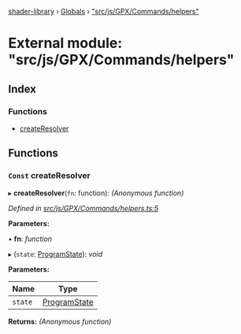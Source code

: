 [shader-library](../README.md) › [Globals](../globals.md) › ["src/js/GPX/Commands/helpers"](_src_js_gpx_commands_helpers_.md)

# External module: "src/js/GPX/Commands/helpers"

## Index

### Functions

* [createResolver](_src_js_gpx_commands_helpers_.md#const-createresolver)

## Functions

### `Const` createResolver

▸ **createResolver**(`fn`: function): *(Anonymous function)*

*Defined in [src/js/GPX/Commands/helpers.ts:5](https://github.com/devjeetr/shader-lib-2/blob/ba2fd65/src/js/GPX/Commands/helpers.ts#L5)*

**Parameters:**

▪ **fn**: *function*

▸ (`state`: [ProgramState](../interfaces/_src_js_gpx_commands_types_.programstate.md)): *void*

**Parameters:**

Name | Type |
------ | ------ |
`state` | [ProgramState](../interfaces/_src_js_gpx_commands_types_.programstate.md) |

**Returns:** *(Anonymous function)*
